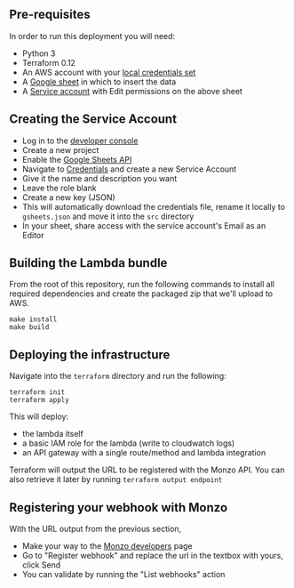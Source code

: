 ## Pre-requisites

In order to run this deployment you will need:
- Python 3
- Terraform 0.12
- An AWS account with your [local credentials set](https://docs.aws.amazon.com/cli/latest/userguide/cli-configure-files.html)
- A [Google sheet](sheets.new) in which to insert the data
- A [Service account]() with Edit permissions on the above sheet


## Creating the Service Account

- Log in to the [developer console](https://console.developers.google.com/)
- Create a new project
- Enable the [Google Sheets API](https://console.developers.google.com/apis/library/sheets.googleapis.com)
- Navigate to [Credentials](https://console.developers.google.com/apis/api/sheets.googleapis.com/credentials) and create a new Service Account
- Give it the name and description you want
- Leave the role blank
- Create a new key (JSON)
- This will automatically download the credentials file, rename it locally to `gsheets.json` and move it into the `src` directory
- In your sheet, share access with the service account's Email as an Editor


## Building the Lambda bundle

From the root of this repository, run the following commands to install all required dependencies and create the packaged zip that we'll upload to AWS.
```
make install
make build
```


## Deploying the infrastructure

Navigate into the `terraform` directory and run the following:
```
terraform init
terraform apply
```

This will deploy:
- the lambda itself
- a basic IAM role for the lambda (write to cloudwatch logs)
- an API gateway with a single route/method and lambda integration

Terraform will output the URL to be registered with the Monzo API.
You can also retrieve it later by running `terraform output endpoint`


## Registering your webhook with Monzo

With the URL output from the previous section,
- Make your way to the [Monzo developers](https://developers.monzo.com/) page
- Go to "Register webhook" and replace the url in the textbox with yours, click Send
- You can validate by running the "List webhooks" action
